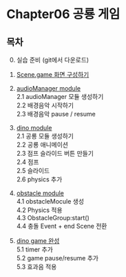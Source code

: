 # Chapter06 공룡 게임

## 목차

0. 실습 준비 (git에서 다운로드)    

1. [Scene.game 화면 구성하기](markdown/STEP01.md)  

2. [audioManager module](markdown/STEP02.md)  
    2.1 audioManager 모듈 생성하기  
    2.2 배경음악 시작하기  
    2.3 배경음악 pause / resume  

3. [dino module](markdown/STEP03.md)  
    2.1 공룡 모듈 생성하기  
    2.2 공룡 애니메이션  
    2.3 점프 슬라이드 버튼 만들기  
    2.4 점프  
    2.5 슬라이드  
    2.6 physics 추가  

4. [obstacle module](markdown/STEP04.md)  
    4.1 obstacleMocule 생성   
    4.2 Physics 적용  
    4.3 ObstacleGroup:start()   
    4.4 충돌 Event + end Scene 전환  

5. [dino game 완성](markdown/STEP05.md)  
    5.1 timer 추가  
    5.2 game pause/resume 추가  
    5.3 효과음 적용  

